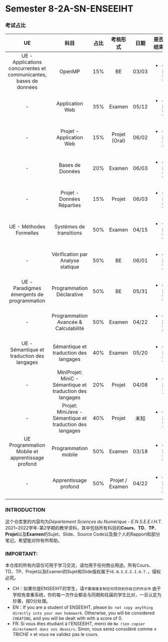 # Semester 8-2A-SN-ENSEEIHT

### 考试占比
|UE|科目|占比|考核形式|日期|是否结束|
|:----:|:----:|:----:|:----:|:----:|:----:|
|UE - Applications concurrentes et communicantes, bases de données|OpenMP|15%|BE|03/03|<ul><li>- [ ] </li></ul>|
|-|Application Web|35%|Examen|05/12|<ul><li>- [ ] </li></ul>|
|-|Projet - Application Web|15%|Projet (Oral)|06/02|<ul><li>- [ ] </li></ul>|
|-|Bases de Données|20%|Examen|06/03|<ul><li>- [ ] </li></ul>|
|-|Projet - Données Réparties|15%|Projet|06/03|<ul><li>- [ ] </li></ul>|
|UE - Méthodes Formelles|Systèmes de transitions|50%|Examen|04/15|<ul><li>- [ ] </li></ul>|
|-|Vérification par Analyse statique|50%|BE|06/01|<ul><li>- [ ] </li></ul>|
|UE - Paradigmes émergents de programmation|Programmation Déclarative|50%|BE|05/31|<ul><li>- [ ] </li></ul>|
|-|Programmation Avancée & Calculabilité|50%|Examen|04/22|<ul><li>- [ ] </li></ul>|
|UE - Sémantique et traduction des langages|Sémantique et traduction des langages|40%|Examen|05/20|<ul><li>- [ ] </li></ul>|
|-|MiniProjet: MiniC - Sémantique et traduction des langages|20%|Projet|04/08|<ul><li>- [ ] </li></ul>|
|-|Projet: MiniJava - Sémantique et traduction des langages|40%|Projet|未知|<ul><li>- [ ] </li></ul>|
|UE Programmation Mobile et apprentissage profond|Programmation mobile|50%|Examen|03/18|<ul><li>- [ ] </li></ul>|
|-|Apprentissage profond|50%|Projet / Examen|04/22|<ul><li>- [ ] </li></ul>|

### INTRODUCTION
这个仓库里的内容均为*Département Sciences du Numérique - E.N.S.E.E.I.H.T.* 2021~2022学年-第2学期的教学资料，其中包括所有科目的**Cours**、**TD**、**TP**、**Projet**以及**Examen**的Sujet、Slide、Source Code以及我个人的Rapport和部分笔记。希望能对你有所帮助。


### IMPORTANT: 

本仓库的所有内容仅可用于学习交流，请勿用于任何商业用途。所有Cours、TD、TP、Projet以及Examen的Sujet和Slide版权属于`©E.N.S.E.E.I.H.T.`，侵权必究。
  * CH：如果你是ENSEEIHT的学生，请`不要直接复制任何项目到你自己的作业中`.由于学校有查重系统，你的每一次作业都会与同期和往届的学生比对，一旦认定为抄袭，按0分处理。
  * EN：If you are a student of ENSEEIHT, please `Do not copy anything directly into your own homework`. Otherwise, you will be considered `CHEATING`, and you will be dealt with with a score of 0.
  * FR: Si vous êtes étudiant à l'ENSEEIHT, merci de `Ne rien copier directement dans vos devoirs`. Sinon, vous serez considéré comme *« TRICHE »* et vous ne validez pas le cours.
